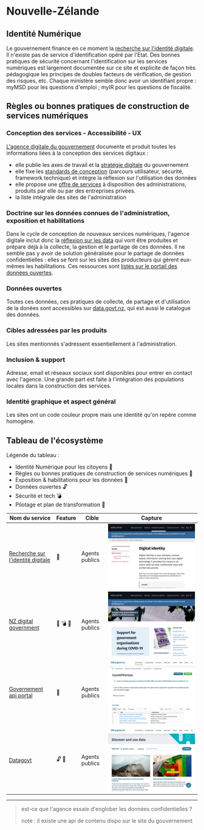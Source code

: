 # Nouvelle-Zélande

## Identité Numérique 
Le gouvernement finance en ce moment la [recherche sur l'identité digitale](https://www.digital.govt.nz/standards-and-guidance/identity/digital-identity/). Il n'existe pas de service d'identification opéré par l'Etat. Des bonnes pratiques de sécurité concernant l'identification sur les services numériques est largement documentée sur ce site et explicite de façon très pédagogique les principes de doubles facteurs de vérification, de gestion des risques, etc. 
Chaque ministère semble donc avoir un identifiant propre : myMSD pour les questions d'emploi ; myIR pour les questions de fiscalité.

## Règles ou bonnes pratiques de construction de services numériques
### Conception des services - Accessibilité - UX
[L'agence digitale du gouvernement](https://www.digital.govt.nz/) documente et produit toutes les informations liées à la conception des services digitaux :
- elle publie les axes de travail et la [stratégie digitale](https://www.digital.govt.nz/digital-government/) du gouvernement 
- elle fixe les [standards de conception](https://www.digital.govt.nz/standards-and-guidance/) (parcours utilisateur, sécurité, framework technique) et intègre la réflexion sur l'utilisation des données
- elle propose une [offre de services](https://www.digital.govt.nz/products-and-services/) à disposition des administrations, produits par elle ou par des entreprises privées.
- la liste intégrale des sites de l'administration

### Doctrine sur les données connues de l'administration, exposition et habilitations
Dans le cycle de conception de nouveaux services numériques, l'agence digitale inclut donc la [réflexion sur les data](https://data.govt.nz/manage-data/) qui vont être produites et prépare déjà à la collecte, la gestion et le partage de ces données. 
Il ne semble pas y avoir de solution généralisée pour le partage de données confidentielles : elles se font sur les sites des producteurs qui gèrent eux-mêmes les habilitations. Ces ressources sont [listés sur le portail des données ouvertes](https://catalogue.data.govt.nz/dataset/govtapiportals/resource/a0bd4cd1-4bdb-4562-aafc-f3e185521e21).

### Données ouvertes
Toutes ces données, ces pratiques de collecte, de partage et d'utilisation de la donées sont accessibles sur [data.govt.nz](https://data.govt.nz/), qui est aussi le catalogue des données. 

### Cibles adressées par les produits
Les sites mentionnés s'adressent essentiellement à l'administration. 

### Inclusion & support
Adresse, email et réseaux sociaux sont disponibles pour entrer en contact avec l'agence. 
Une grande part est faite à l'intégration des populations locales dans la construction des services. 

### Identité graphique et aspect général
Les sites ont un code couleur propre mais une identité qu'on repère comme homogène.

## Tableau de l'écosystème
Légende du tableau : 
- Identité Numérique pour les citoyens :bust_in_silhouette:
- Règles ou bonnes pratiques de construction de services numériques :beginner:
- Exposition & habilitations pour les données :closed_lock_with_key:
- Données ouvertes :unlock:
- Sécurité et tech :bomb:
- Pilotage et plan de transformation :dart:


| Nom du service    |  Feature |  Cible | Capture | 
|-------------------|---|---|---|
|[Recherche sur l'identité digitale](https://www.digital.govt.nz/standards-and-guidance/identity/digital-identity/) | :bust_in_silhouette: | Agents publics  |  ![](2_NZ.assets/identity.png) |
|[NZ digital government](https://www.digital.govt.nz/) | :dart: :bomb: :beginner:|  Agents publics |   ![](2_NZ.assets/digitalgovt.png) |
| [Governement api portal](https://catalogue.data.govt.nz/dataset/govtapiportals/resource/a0bd4cd1-4bdb-4562-aafc-f3e185521e21) | :closed_lock_with_key:  | Agents publics  |  ![](2_NZ.assets/govtapi.png)|
| [Datagovt](https://www.data.govt.nz/)        |  :unlock: :closed_lock_with_key: | Agents publics  | ![](2_NZ.assets/datagovt.png)|
* * *

> est-ce que l'agence essaie d'englober les données confidentielles ?
> 
> note : il existe une api de contenu dispo sur le site du gouvernement